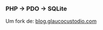 ### PHP -> PDO -> SQLite

Um fork de: <a href="http://blog.glaucocustodio.com">blog.glaucocustodio.com</a>
